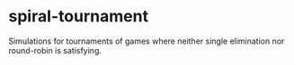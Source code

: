 # spiral-tournament
Simulations for tournaments of games where neither single elimination nor round-robin is satisfying.
